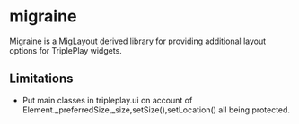 migraine
========

Migraine is a MigLayout derived library for providing additional layout options for TriplePlay widgets.

## Limitations


* Put main classes in tripleplay.ui on account of Element._preferredSize,_size,setSize(),setLocation() all being protected.